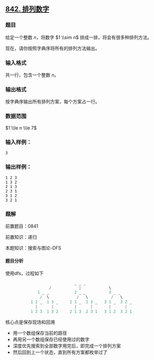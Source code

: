 ## [842\. 排列数字](https://www.acwing.com/problem/content/844/)

### 题目

给定一个整数 $n$，将数字 $1 \\sim n$ 排成一排，将会有很多种排列方法。

现在，请你按照字典序将所有的排列方法输出。

### 输入格式

共一行，包含一个整数 $n$。

### 输出格式

按字典序输出所有排列方案，每个方案占一行。

### 数据范围

$1 \\le n \\le 7$

### 输入样例：

```
3
```

### 输出样例：

```
1 2 3
1 3 2
2 1 3
2 3 1
3 1 2
3 2 1
```

### 题解

前置题目：0841

前置知识：递归

本题知识：搜索与图论-DFS

#### 题目分析

使用dfs，过程如下

```c
                              _ _ _
                   /            |            \
              1 _ _           2 _ _          3 _ _
               /  \            /   \          /   \
           1 2 _  1 3 _     2 1 _  2 3 _   3 1 _  3 2 _
             |      |         |      |       |      |
           1 2 3  1 3 2     2 1 3  2 3 1   3 1 2  3 2 1
```

核心点是保存现场和回溯

* 用一个数组保存当前的路径
* 再用另一个数组保存已经使用过的数字
* 深度优先搜索到全部数字用完后，即完成一个排列方案
* 然后回到上一个状态，直到所有方案都枚举过了